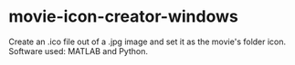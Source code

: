# movie-icon-creator-windows
Create an .ico file out of a .jpg image and set it as the movie's folder icon. Software used: MATLAB and Python.
